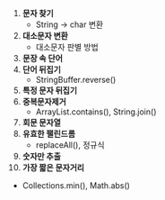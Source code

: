 1. **문자 찾기**
    - String -> char 변환
2. **대소문자 변환**
    - 대소문자 판별 방법
3. **문장 속 단어**
4. **단어 뒤집기**
   - StringBuffer.reverse()
5. **특정 문자 뒤집기**
6. **중복문자제거**
   - ArrayList.contains(), String.join()
7. **회문 문자열**
8. **유효한 팰린드롬**
   - replaceAll(), 정규식
9. **숫자만 추출**
10. **가장 짧은 문자거리**
   - Collections.min(), Math.abs()